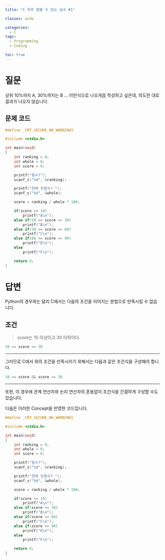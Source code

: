 ```yaml
---
title: "C 자주 범할 수 있는 실수 #1"

classes: wide

categories:
  - C
tags:
  - Programming
  - Coding

toc: true
---
```


# 질문

상위 10%까지 A, 30%까지는 B ... 이런식으로 나오게끔 작성하고 싶은데, 의도한 대로 결과가 나오지 않습니다.

## 문제 코드

```c
#define _CRT_SECURE_NO_WARNINGS

#include <stdio.h>

int main(void)
{
    int ranking = 0;
    int whole = 0;
    int score = 0;

    printf("등수?");
    scanf_s("%d", &ranking);

    printf("전체 인원수? ");
    scanf_s("%d", &whole);

    score = ranking / whole * 100;

    if(score <= 10)
        printf("A\n");
    else if(10 <= score <= 30)
        printf("B\n");
    else if(30 <= score <= 60)
        printf("C\n");
    else if(60 <= score <= 90)
        printf("D\n");
    else
        printf("F\n");

    return 0;
}
```

# 답변

Python의 경우와는 달리 C에서는 다음의 조건을 이어지는 문법으로 만족시킬 수 없습니다.

## 조건

> score는 10 이상이고 30 이하이다.

```c
10 <= score <= 30
```

---

그러므로 C에서 위의 조건을 만족시키기 위해서는 다음과 같은 조건식을 구성해야 합니다.

```c
10 <= score && score <= 30
```

---

또한, 이 경우에 관계 연산자와 논리 연산자의 혼용없이 조건식을 간결하게 구성할 수도 있습니다.

다음은 이러한 Concept을 반영한 코드입니다.

```c
#define _CRT_SECURE_NO_WARNINGS

#include <stdio.h>

int main(void)
{
    int ranking = 0;
    int whole = 0;
    int score = 0;

    printf("등수?");
    scanf_s("%d", &ranking);

    printf("전체 인원수? ");
    scanf_s("%d", &whole);

    score = ranking / whole * 100;

    if(score <= 10)
        printf("A\n");
    else if(score <= 30)
        printf("B\n");
    else if(score <= 60)
        printf("C\n");
    else if(score <= 90)
        printf("D\n");
    else
        printf("F\n");

    return 0;
}
```
